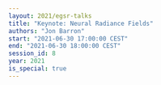 ```yaml
---
layout: 2021/egsr-talks
title: "Keynote: Neural Radiance Fields"
authors: "Jon Barron"
start: "2021-06-30 17:00:00 CEST"
end: "2021-06-30 18:00:00 CEST"
session_id: 8
year: 2021
is_special: true
---
```

